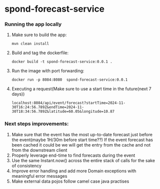 # spond-forecast-service


### Running the app locally 

1) Make sure to build the app:

   ```mvn clean install```

2) Build and tag the dockerfile:

   ```docker build -t spond-forecast-service:0.0.1 .```

3) Run the image with port forwarding:

   ```docker run -p 8084:8080  spond-forecast-service:0.0.1```

4) Executing a request(Make sure to use a start time in the future(next 7 days))

      ```localhost:8084/api/event/forecast?startTime=2024-11-30T16:24:56.789Z&endTime=2024-11-30T18:34:56.789Z&latitude=60.05&longitude=10.87```


### Next steps improvements:

1) Make sure that the event has the most up-to-date forecast just before the event(maybe 1H/30m before start time??)
   If the event forecast has been cached it could be we will get the entry from the cache and not from the downstream client
2) Properly leverage end-time to find forecasts during the event
3) Use the same Instant.now() across the entire stack of calls for the sake of consistency
4) Improve error handling and add more Domain exceptions with meaningful error messages
5) Make external data pojos follow camel case java practises